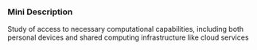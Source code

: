 ### Mini Description

Study of access to necessary computational capabilities, including both personal devices and shared computing infrastructure like cloud services
